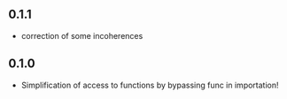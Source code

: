 ## 0.1.1

- correction of some incoherences

## 0.1.0

- Simplification of access to functions by bypassing func in importation!
